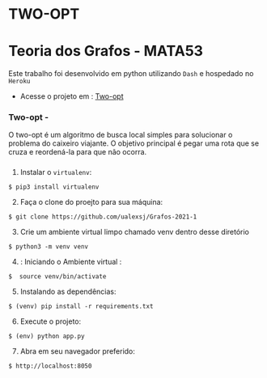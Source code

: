 # TWO-OPT 
# Teoria dos Grafos - MATA53 

Este trabalho foi desenvolvido em python utilizando `Dash` e hospedado no `Heroku`


- Acesse o projeto em : [Two-opt](https://two-opt.herokuapp.com/)

### Two-opt - 

O two-opt é um algoritmo de busca local simples para solucionar o problema do caixeiro viajante. O objetivo principal é pegar uma rota que se cruza e reordená-la para que não ocorra.


### 


1. Instalar o `virtualenv`:
```
$ pip3 install virtualenv
```

2. Faça o clone do proejto para sua máquina:
```
$ git clone https://github.com/ualexsj/Grafos-2021-1
```

3. Crie um ambiente virtual limpo chamado venv dentro desse diretório
```
$ python3 -m venv venv
```

4. : Iniciando o Ambiente virtual :
```
$  source venv/bin/activate
```

5. Instalando as dependências:
```
$ (venv) pip install -r requirements.txt
```

6. Execute o projeto:
```
$ (env) python app.py
```

7. Abra em seu navegador preferido:
```
$ http://localhost:8050
```
